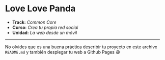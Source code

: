 # Love Love Panda

* **Track:** _Common Core_
* **Curso:** _Crea tu propia red social_
* **Unidad:** _La web desde un móvil_

***

No olvides que es una buena práctica describir tu proyecto en este archivo `README.md` y también desplegar tu web a Github Pages :smiley: